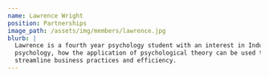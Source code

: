 ```yaml
---
name: Lawrence Wright
position: Partnerships
image_path: /assets/img/members/lawrence.jpg
blurb: |
  Lawrence is a fourth year psychology student with an interest in Industrial
  psychology, how the application of psychological theory can be used to
  streamline business practices and efficiency.
---
```


